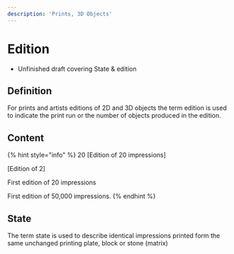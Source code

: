 ```yaml
---
description: 'Prints, 3D Objects'
---
```


# Edition

* Unfinished draft covering State & edition

## Definition

For prints and artists editions of 2D and 3D objects the term edition is used to indicate the print run or the number of objects produced in the edition. 

## Content

{% hint style="info" %}
20 \[Edition of 20 impressions\]

\[Edition of 2\]

First edition of 20 impressions

First edition of 50,000 impressions.
{% endhint %}

## State

The term state is used to describe identical impressions printed form the same unchanged printing plate, block or stone \(matrix\)

